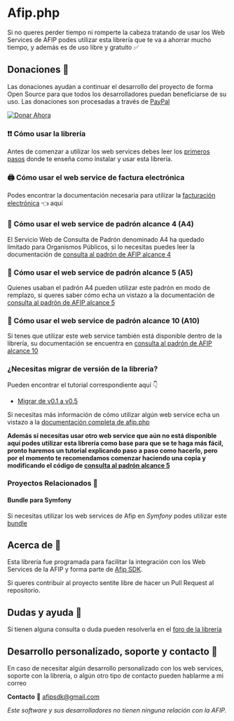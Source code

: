# Afip.php
Si no queres perder tiempo ni romperte la cabeza tratando de usar los Web Services de AFIP podes utilizar esta librería que te va a ahorrar mucho tiempo, y además es de uso libre y gratuito ✅

## Donaciones 🙌
Las donaciones ayudan a continuar el desarrollo del proyecto de forma Open Source para que todos los desarrolladores puedan beneficiarse de su uso. Las donaciones son procesadas a través de [PayPal](https://www.paypal.me/ivanpagosAR)

[![Donar Ahora](https://www.paypalobjects.com/en_US/i/btn/btn_donateCC_LG.gif)](https://www.paypal.me/ivanpagosAR)

### ❗❗ Cómo usar la librería
Antes de comenzar a utilizar los web services debes leer los [primeros pasos](https://github.com/afipsdk/Afip.php/wiki/Primeros-pasos) donde te enseña como instalar y usar esta librería.

### 🖨️️ Cómo usar el web service de factura electrónica
Podes encontrar la documentación necesaria para utilizar la [facturación electrónica](https://github.com/afipsdk/afip.php/wiki/Facturaci%C3%B3n-Electr%C3%B3nica) 👈 aquí

### 📘️ Cómo usar el web service de padrón alcance 4 (A4)
El Servicio Web de Consulta de Padrón denominado A4 ha quedado limitado para Organismos Públicos, si lo necesitas puedes leer la documentación de [consulta al padrón de AFIP alcance 4](https://github.com/afipsdk/afip.php/wiki/Consulta-al-padron-de-AFIP-alcance-4)

### 📗️ Cómo usar el web service de padrón alcance 5 (A5)
Quienes usaban el padrón A4 pueden utilizar este padrón en modo de remplazo, si queres saber cómo echa un vistazo a la documentación de [consulta al padrón de AFIP alcance 5](https://github.com/afipsdk/afip.php/wiki/Consulta-al-padron-de-AFIP-alcance-5)

### 📙️ Cómo usar el web service de padrón alcance 10 (A10)
Si tenes que utilizar este web service también está disponible dentro de la librería, su documentación se encuentra en [consulta al padrón de AFIP alcance 10](https://github.com/afipsdk/afip.php/wiki/Consulta-al-padron-de-AFIP-alcance-10)

### ¿Necesitas migrar de versión de la librería?
Pueden encontrar el tutorial correspondiente aquí 👇
- [Migrar de v0.1 a v0.5](https://github.com/afipsdk/afip.php/wiki/Migrar-de-v0.1-a-v0.5)

Si necesitas más información de cómo utilizar algún web service echa un vistazo a la [documentación completa de afip.php](https://github.com/afipsdk/afip.php/wiki)

**Además si necesitas usar otro web service que aún no está disponible aquí podes utilizar esta librería como base para que se te haga más fácil, pronto haremos un tutorial explicando paso a paso como hacerlo, pero por el momento te recomendamos comenzar haciendo una copia y modificando el código de [consulta al padrón alcance 5](https://github.com/afipsdk/afip.php/blob/master/src/Afip_res/Class/RegisterScopeFive.php)** 

### Proyectos Relacionados 🤝

#### Bundle para Symfony
Si necesitas utilizar los web services de Afip en _Symfony_ podes utilizar este [bundle](https://github.com/gonzakpo/afip)

## Acerca de 🤔
Esta librería fue programada para facilitar la integración con los Web Services de la AFIP y forma parte de [Afip SDK](https://afipsdk.github.io/).

Si queres contribuir al proyecto sentite libre de hacer un Pull Request al repositorio.

## Dudas y ayuda 🙌
Si tienen alguna consulta o duda pueden resolverla en el [foro de la librería](https://groups.google.com/forum/#!forum/afip-php)

## Desarrollo personalizado, soporte y contacto 🔨
En caso de necesitar algún desarrollo personalizado con los web services, soporte con la librería, o algún otro tipo de contacto pueden hablarme a mi correo

**Contacto** 📧 afipsdk@gmail.com


_Este software y sus desarrolladores no tienen ninguna relación con la AFIP._

